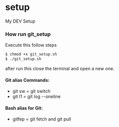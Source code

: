 # setup
My DEV Setup

### How run git_setup
Execute this follow steps
```sh
$ chmod +x git_setup.sh
$ ./git_setup.sh
```
after run this close the terminal and open a new one.

#### Git alias Commands:
- git sw = git switch
- git l1 = git log --oneline

#### Bash alias for Git:
- gitfep = git fetch and git pull
